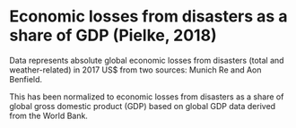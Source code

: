 # Economic losses from disasters as a share of GDP (Pielke, 2018)

Data represents absolute global economic losses from disasters (total and weather-related) in 2017 US$ from two sources: Munich Re and Aon Benfield.

This has been normalized to economic losses from disasters as a share of global gross domestic product (GDP) based on global GDP data derived from the World Bank.
